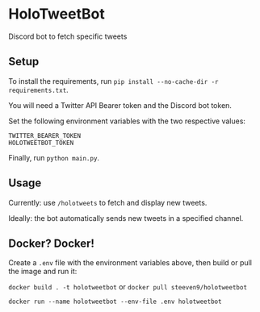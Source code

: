 # HoloTweetBot
Discord bot to fetch specific tweets

## Setup

To install the requirements, run `pip install --no-cache-dir -r requirements.txt`.

You will need a Twitter API Bearer token and the Discord bot token.

Set the following environment variables with the two respective values:

```
TWITTER_BEARER_TOKEN
HOLOTWEETBOT_TOKEN
```

Finally, run `python main.py`.


## Usage

Currently: use `/holotweets` to fetch and display new tweets.

Ideally: the bot automatically sends new tweets in a specified channel.


## Docker? Docker!

Create a `.env` file with the environment variables above, then build or pull the image and run it:

`docker build . -t holotweetbot` or `docker pull steeven9/holotweetbot`

`docker run --name holotweetbot --env-file .env holotweetbot`
